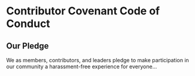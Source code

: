 # Contributor Covenant Code of Conduct

## Our Pledge
We as members, contributors, and leaders pledge to make participation in our community a harassment-free experience for everyone...
